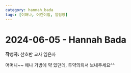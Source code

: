 ```yaml
---
category: hannah_bada
tags: [이해나, 어린이집, 알림장]
---
```


# 2024-06-05 - Hannah Bada

**작성자:** 산호반 교사 임은자  

어머니~~ 해나 가방에 약 있던데, 투약의뢰서 보내주세요^^

